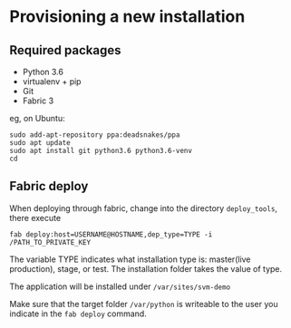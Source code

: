 Provisioning a new installation
===============================

## Required packages

* Python 3.6
* virtualenv + pip
* Git
* Fabric 3

 
eg, on Ubuntu:

    sudo add-apt-repository ppa:deadsnakes/ppa
    sudo apt update
    sudo apt install git python3.6 python3.6-venv
    cd 
    
## Fabric deploy

When deploying through fabric, change into the directory `deploy_tools`, there execute

    fab deploy:host=USERNAME@HOSTNAME,dep_type=TYPE -i /PATH_TO_PRIVATE_KEY
    
The variable TYPE indicates what installation type is: master(live production), stage, or test.
The installation folder takes the value of type.

The application will be installed under `/var/sites/svm-demo`

Make sure that the target folder `/var/python` is writeable to the user you indicate in the `fab deploy` command.

